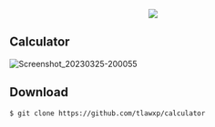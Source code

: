 <p align="center">
  <img src="https://shields.io/badge/style-for--the--badge-green?logo=appveyor&style=for-the-css">
</p>

## Calculator

![Screenshot_20230325-200055](https://user-images.githubusercontent.com/101454769/227718738-2a9743d4-c459-41fc-945c-d1ee44d5ca95.png)

## Download

```bash
$ git clone https://github.com/tlawxp/calculator
```
